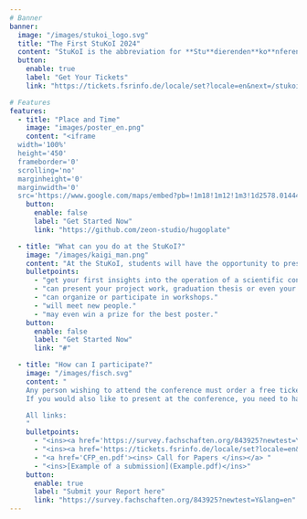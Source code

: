 ```yaml
---
# Banner
banner:
  image: "/images/stukoi_logo.svg"
  title: "The First StuKoI 2024"
  content: "StuKoI is the abbreviation for **Stu**dierenden**ko**nferenz **I**nformatik (engl. Student Conference Informatics) and was created in cooperation with Professor Weyers and the Fachschaftsrat Informatik of Trier University. The aim of the conference is to offer students the opportunity to present their own projects and to gain valuable experience in dealing with scientific conferences. At the bottom of the page, you will find more information about what kind of papers can be submitted."
  button:
    enable: true
    label: "Get Your Tickets"
    link: "https://tickets.fsrinfo.de/locale/set?locale=en&next=/stukoi/"

# Features
features:
  - title: "Place and Time"
    image: "images/poster_en.png"
    content: "<iframe
  width='100%'
  height='450'
  frameborder='0'
  scrolling='no'
  marginheight='0'
  marginwidth='0'
  src='https://www.google.com/maps/embed?pb=!1m18!1m12!1m3!1d2578.0144478259112!2d6.674120576404036!3d49.748171937680375!2m3!1f0!2f0!3f0!3m2!1i1024!2i768!4f13.1!3m3!1m2!1s0x47957c745c48bee1%3A0xaf88c03b9de96d43!2sUni%20Trier%20Capelle%20Campus%202!5e0!3m2!1sde!2sde!4v1706375275289!5m2!1sde!2sde'></iframe>"
    button:
      enable: false
      label: "Get Started Now"
      link: "https://github.com/zeon-studio/hugoplate"

  - title: "What can you do at the StuKoI?"
    image: "/images/kaigi_man.png"
    content: "At the StuKoI, students will have the opportunity to present various projects. On the one hand, the projects can be presented with the help of posters and 2-minute presentations. Alternatively, there will be the opportunity to offer workshops in which participants can discuss various topics. There will also be sufficient time for breaks, during which snacks and drinks will be available. The StuKoI can be a great opportunity to learn about scientific conferences. You..."
    bulletpoints:
      - "get your first insights into the operation of a scientific conference."
      - "can present your project work, graduation thesis or even your own computer science-related project."
      - "can organize or participate in workshops."
      - "will meet new people."
      - "may even win a prize for the best poster."
    button:
      enable: false
      label: "Get Started Now"
      link: "#"

  - title: "How can I participate?"
    image: "/images/fisch.svg"
    content: "
    Any person wishing to attend the conference must order a free ticket. Booking a ticket early supports the planning process of the event.<br> 
    If you would also like to present at the conference, you need to hand in you submission by **12.04.2024**. Submit your report that is no longer than 2 pages. You can find the call for papers down below. You will receive feedback by 17.04. whether your submission has been accepted. You then have until **26.04.** to submit your poster and a single PowerPoint slide to support your presentation. We will cover the costs for printing the poster! Alternatively, you can also lead a workshop on a topic of your choice. You can find an example of such a submission down below.<br>

    All links:
    "
    bulletpoints:
      - "<ins><a href='https://survey.fachschaften.org/843925?newtest=Y&lang=en'>Submit your report here</a></ins>"
      - "<ins><a href='https://tickets.fsrinfo.de/locale/set?locale=en&next=/stukoi/'>Get your tickets here</a></ins>"
      - "<a href='CFP_en.pdf'><ins> Call for Papers </ins></a> "
      - "<ins>[Example of a submission](Example.pdf)</ins>"
    button:
      enable: true
      label: "Submit your Report here"
      link: "https://survey.fachschaften.org/843925?newtest=Y&lang=en"
---
```

